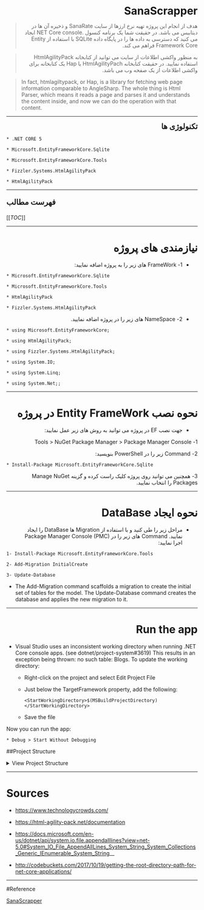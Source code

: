 <div dir="rtl">

<div style = "font-size:28px; font-weight:bold; margin-bottom:10px;">SanaScrapper</div>
<p style = "direction:rtl; text-align:right;" dir="rtl">

> هدف از انجام این پروژه تهیه نرخ ارزها از  سایت SanaRate و ذخیره آن ها در دیتابیس می باشد.
در حقیقت  شما یک برنامه کنسول .NET Core console ایجاد می کنید که دسترسی به داده ها را در  پایگاه داده SQLite با استفاده از  Entity Framework Core  فراهم می کند.

> به منظور واکشی اطلاعات از سایت می توانید از کتابخانه HtmlAgilityPack استفاده نمایید. در حقیقت کتابخانه HtmlAgilityPach یا Hap یک کتابخانه برای واکشی اطلاعات از یک صفحه وب می باشد. 

<div dir="ltr">

> In fact, htmlagiltypack, or Hap, is a library for fetching web page information comparable to AngleSharp. The whole thing is Html Parser, which means it reads a page and parses it and understands the content inside, and now we can do the operation with that content.

</div>

</p>
<hr>

<div style = "font-size:20px; font-weight:bold; margin-bottom:10px; direction:rtl; text-align:right;" dir="rtl">تکنولوژی ها</div>

<div dir="ltr">

    * .NET CORE 5

    * Microsoft.EntityFrameworkCore.Sqlite

    * Microsoft.EntityFrameworkCore.Tools

    * Fizzler.Systems.HtmlAgilityPack

    * HtmlAgilityPack

</div>

---

<div dir="ltr"> <p style = "font-size:20px; font-weight:bold;"> فهرست مطالب  </p>

[[_TOC_]]

</div>

---

# نیازمندی های پروژه
* 1-  FrameWork های زیر را به پروژه اضافه نمایید:

<div dir="ltr">

    * Microsoft.EntityFrameworkCore.Sqlite

    * Microsoft.EntityFrameworkCore.Tools

    * HtmlAgilityPack

    * Fizzler.Systems.HtmlAgilityPack

</div>

* 2-  NameSpace های زیر را در پروژه اضافه نمایید.

<div dir="ltr">

    * using Microsoft.EntityFrameworkCore;

    * using HtmlAgilityPack;

    * using Fizzler.Systems.HtmlAgilityPack;

    * using System.IO;

    * using System.Linq;

    * using System.Net;;

</div>

---

<div dir="rtl">

# نحوه نصب Entity FrameWork در پروژه

* جهت نصب EF در پروژه می توانید به روش های زیر عمل نمایید:

1- Tools > NuGet Package Manager > Package Manager Console

2- Command زیر را در PowerShell بنویسید:

<div style = "direction:ltr; text-align:left;" dir="ltr">

    * Install-Package Microsoft.EntityFrameworkCore.Sqlite

</div>

3- همچنین می توانید روی پروژه کلیک راست کرده و گزینه Manage NuGet Packages را انتخاب نمایید.

</div>

---

# نحوه ایجاد DataBase
* مراحل زیر را طی کنید و با استفاده از Migration ها DataBase را ایجاد نمایید. Command های زیر را در  Package Manager Console (PMC) اجرا نمایید:

<div dir="ltr">

    1- Install-Package Microsoft.EntityFrameworkCore.Tools

    2- Add-Migration InitialCreate

    3- Update-Database

* The Add-Migration command scaffolds a migration to create the initial set of tables for the model. The Update-Database command creates the database and applies the new migration to it.
</div>

---

# Run the app
<div dir="ltr">

* Visual Studio uses an inconsistent working directory when running .NET Core console apps. (see dotnet/project-system#3619) This results in an exception being thrown: no such table: Blogs. To update the working directory:

    * Right-click on the project and select Edit Project File

    * Just below the TargetFramework property, add the following:
    
        `<StartWorkingDirectory>$(MSBuildProjectDirectory)</StartWorkingDirectory>`
    
    *  Save the file

Now you can run the app:

    * Debug > Start Without Debugging

</div>

<div dir="ltr">

##Project Structure
<details><summary>View Project Structure</summary>
<p>

<div style="direction:ltr; text-align:left;" dir="ltr">

## Read Html Console Console Code
<details><summary>First, read the entire HTML document of the site with the following code so that you can extract the desired content from its heart:</summary>
<p>

 
            `//Get the document HTML
        public static HtmlDocument GetHtmlDoc()
        {
            var url = "https://fxmarketrate.cbi.ir/";

            var Client = new WebClient();
            var html = Client.DownloadString(url);

            var document = new HtmlDocument();

            //Load the Html Page in document
            document.LoadHtml(html);
            return document;
        }`

</p>
</details>

---   
## Example for fetching Data from SanaRate
<details><summary>First, select the content you want from the HTML document by Query, and remove the empty spaces, etc. with the commands related to the strings, and create the output as desired:</summary>
<p>

          ` //Fetch specific data from the weighted average banknote table
            public static void Weighted_Average_of_banknotes()
            {
            //Clean File txt
            File.WriteAllText(@"SanaRate_Scrapper.txt", "");

            var document = GetHtmlDoc();

            //Fetch table title
            var average_banknotes_title = document.DocumentNode.QuerySelectorAll("[id='MainContent_ViewCashChequeRates_tblNaghdHeader']");
            var innerText = average_banknotes_title.Select(node => node.InnerText);

            //Remove empty spaces from the fetched string and place it in the array
            string[] line = innerText.ToArray()[0].Split('\n');
            var cleanLine_average_banknotes = line.Where(line => !string.IsNullOrWhiteSpace(line)).Select(x => x.Trim()).ToArray();
            
            File.AppendAllLines(@"SanaRate_Scrapper.txt", cleanLine_average_banknotes);

            HtmlNodeCollection average_banknotes_table = document.DocumentNode.SelectNodes(".//*[@id='MainContent_ViewCashChequeRates_divCash']/div[2]/*[@class='table table-hover table-bordered table-blueheader table-responsive']");
            var innerTexts = average_banknotes_table.Select(node => node.InnerText);

            string[] lines = innerTexts.ToArray()[0].Split('\n');
            var cleanLinetitles = lines.Where(lines => !string.IsNullOrWhiteSpace(lines)).Select(x => x.Trim()).ToArray();

            //Fetch the first line of the table title
            for (int i = 0; i < 5; i++)
            {
                string row = "";
                for (int j = 0; j < 5; j++)
                {
                    row += cleanLinetitles[i + j] + '\t';
                }
                File.AppendAllText(@"SanaRate_Scrapper.txt", row + "\r\n");
                i += 4;
            }

            //Fetch the second row of the table title
            for (int i = 5; i < 12; i++)
            {
                string row = "";
                for (int j = 0; j < 6; j++)
                {
                    row += cleanLinetitles[i + j] + '\t';
                }
                File.AppendAllText(@"SanaRate_Scrapper.txt", "\t" + "\t" + "    " + row + "\r\n");
                i += 6;
            }

            //Fetch specific data from the table
            for (int i = 11; i < cleanLinetitles.Length; i++)
            {
                string row = "";
                for (int j = 0; j < 8; j++)
                {
                    row += cleanLinetitles[i + j] + '\t';
                }
                File.AppendAllText(@"SanaRate_Scrapper.txt", row + "\r\n");
                i += 7;
            }
        }`

</p>
</details>           
            
---
## Create File TXT
* Finally, put all the information you have fetched in a txt file.
<br />
 * Then it is necessary to define this information in object format and define a model for them and save it in DataBase. 
 <br />
 * Then it is necessary for Job Scheduler to place this information in the DataBase in a timed manner and to be able to control 
 <br />
 <details><summary> and manage these operations through the dashboard provided by the Job Scheduler service:</summary>
<p>

`File.AppendAllLines(@"SanaRate_Scrapper.txt", cleanLine_average_banknotes);`

</p>

  </details>

</details>

</div>

---

<div dir="ltr">

# Sources
<p>

* https://www.technologycrowds.com/

* https://html-agility-pack.net/documentation

* https://docs.microsoft.com/en-us/dotnet/api/system.io.file.appendalllines?view=net-5.0#System_IO_File_AppendAllLines_System_String_System_Collections_Generic_IEnumerable_System_String__

* http://codebuckets.com/2017/10/19/getting-the-root-directory-path-for-net-core-applications/

</p>

</div>
    
</div>

---

<div dir="ltr">

#Reference

<a href="https://alm.index-holding.com/IndexCollection/SoftDept/_wiki/wikis/SoftDept.wiki/43/SanaScrapper">SanaScrapper</a>

</div>